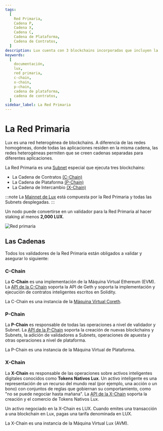 ```yaml
---
tags:
  [
    Red Primaria,
    Cadena P,
    Cadena X,
    Cadena C,
    Cadena de Plataforma,
    Cadena de Contratos,
  ]
description: Lux cuenta con 3 blockchains incorporadas que incluyen la Cadena de Intercambio (X-Chain), Cadena de Plataforma (P-Chain) y Cadena de Contratos (C-Chain). Más información aquí.
keywords:
  [
    documentación,
    lux,
    red primaria,
    c-chain,
    x-chain,
    p-chain,
    cadena de plataforma,
    cadena de contratos,
  ]
sidebar_label: La Red Primaria
---
```


# La Red Primaria

Lux es una red heterogénea de blockchains. A diferencia de las redes homogéneas, donde
todas las aplicaciones residen en la misma cadena, las redes heterogéneas permiten que se creen
cadenas separadas para diferentes aplicaciones.

La Red Primaria es una [Subnet](subnets-overview.md) especial que ejecuta tres blockchains:

- La Cadena de Contratos [(C-Chain)](platform.md#c-chain)
- La Cadena de Plataforma [(P-Chain)](platform.md#p-chain)
- La Cadena de Intercambio [(X-Chain)](platform.md#x-chain)

:::note
La [Mainnet de Lux](/learn/lux/mainnet.md) está compuesta por la Red Primaria
y todas las Subnets desplegadas.
:::

Un nodo puede convertirse en un validador para la Red Primaria al hacer staking al menos **2,000 LUX**.

![Red primaria](/img/primary-network.png)

## Las Cadenas

Todos los validadores de la Red Primaria están obligados a validar y asegurar lo siguiente:

### C-Chain

La **C-Chain** es una implementación de la Máquina Virtual Ethereum (EVM).
La [API de la C-Chain](/reference/luxd/c-chain/api.md) soporta la API de Geth y soporta la
implementación y ejecución de contratos inteligentes escritos en Solidity.

La C-Chain es una instancia de la
[Máquina Virtual Coreth](https://github.com/luxdefi/coreth).

### P-Chain

La **P-Chain** es responsable de todas las operaciones a nivel de validador y Subnet.
La [API de la P-Chain](/reference/luxd/p-chain/api.md) soporta la creación de nuevas
blockchains y Subnets, la adición de validadores a Subnets, operaciones de apuesta y otras
operaciones a nivel de plataforma.

La P-Chain es una instancia de la Máquina Virtual de Plataforma.

### X-Chain

La **X-Chain** es responsable de las operaciones sobre activos inteligentes digitales conocidos como **Tokens Nativos Lux**. Un activo inteligente es una representación de un recurso del mundo real (por ejemplo, una acción o un bono) con conjuntos de reglas que gobiernan su comportamiento, como "no se puede negociar hasta mañana".
La [API de la X-Chain](/reference/luxd/x-chain/api.md) soporta la creación y el comercio de
Tokens Nativos Lux.

Un activo negociado en la X-Chain es LUX. Cuando emites una transacción a una blockchain en Lux, pagas una tarifa denominada en LUX.

La X-Chain es una instancia de la Máquina Virtual Lux (AVM).
